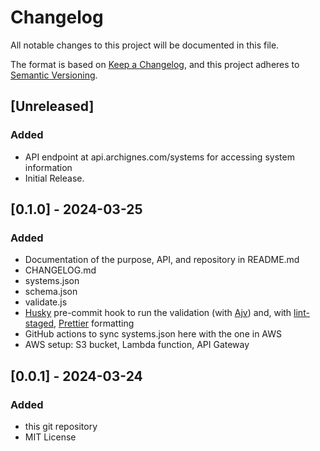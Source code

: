 # Changelog

All notable changes to this project will be documented in this file.

The format is based on [Keep a Changelog](https://keepachangelog.com/en/1.1.0/),
and this project adheres to [Semantic Versioning](https://semver.org/spec/v2.0.0.html).

## [Unreleased]

### Added

- API endpoint at api.archignes.com/systems for accessing system information
- Initial Release.

## [0.1.0] - 2024-03-25

### Added

- Documentation of the purpose, API, and repository in README.md
- CHANGELOG.md
- systems.json
- schema.json
- validate.js
- [Husky](https://typicode.github.io/husky/) pre-commit hook to run the validation (with [Ajv](https://ajv.js.org/)) and, with [lint-staged](https://github.com/lint-staged/lint-staged), [Prettier](https://prettier.io/) formatting
- GitHub actions to sync systems.json here with the one in AWS
- AWS setup: S3 bucket, Lambda function, API Gateway

## [0.0.1] - 2024-03-24

### Added

- this git repository
- MIT License

